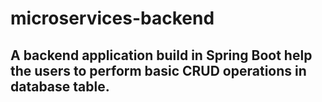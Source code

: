 # microservices-backend
## A backend application build in Spring Boot help the users to perform basic CRUD operations in database table.
